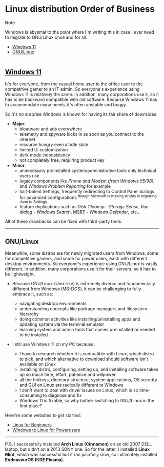 # Linux distribution Order of Business
> [!NOTE]
> Windows is abysmal to the point where I'm writing this in case I ever need to migrate to GNU/Linux once and for all.

- [Windows 11](#windows-11)
- [GNU/Linux](#gnulinux)

---
## [Windows 11](https://github.com/nhantrichuyenanh/win-11-ofb "nhantrichuyenanh")
It's for everyone, from the casual home user to the office user to the competitive gamer to an IT admin. So everyone's experience using Windows 11 is relatively the same. In addition, many corporations use it, so it has to be backward compatible with old software. Because Windows 11 has to accommodate many needs, it's often unstable and buggy.

So it's no surprise Windows is known for having its fair share of downsides:
- **Major**:
  - bloatware and ads everywhere
  - telemetry and spyware kicks in as soon as you connect to the internet  
  - resource hungry even at idle state  
  - limited UI customization
  - dark mode inconsistency
  - not completely free, requiring product key  
- **Minor**:
  - unnecessary preinstalled system/administrative tools only technical users use  
  - legacy components like *Phone and Modem (from Windows 95/98)*, and *Windows Problem Reporting* for example
  - half-baked Settings, frequently redirecting to Control Panel dialogs for advanced configurations <sup>though Microsoft is making strides in migrating them to Settings</sup>
  - feature duplications such as *Disk Cleanup* - *Storage Sense*, *Run dialog* - *Windows Search*, [MSRT](https://wikipedia.org/wiki/Malicious_Software_Removal_Tool) - *Windows Defender*, etc...  

All of these drawbacks can be fixed with third-party tools.

---
## GNU/Linux
Meanwhile, some distros are for newly migrated users from Windows, some for competitive gamers, and some for power users, each with different desktop environments. So everyone's experience using GNU/Linux is vastly different. In addition, many corporations use it for their servers, so it has to be lightweight.

- Because GNU/Linux (Unix-like) is extremely diverse and fundamentally different from Windows (MS-DOS), it can be challenging to fully embrace it, such as:
  - navigating desktop environments
  - understanding concepts like package managers and filesystem hierarchy
  - doing common activities like installing/uninstalling apps and updating system via the terminal emulator
  - learning system and admin tools that comes preinstalled or needed to be installed

- I still use Windows 11 on my PC because:
  - I have to research whether it is compatible with Linux, which distro to pick, and which alternative to download should software isn't available on Linux
  - installing distro, configuring, setting up, and installing software takes up so much time, effort, patience and willpower
  - all the hotkeys, directory structure, system applications, OS security and GUI on Linux are radically different to Windows
  - I don't want to deal with driver issues on Linux, which is so time-consuming to diagnose and fix
  - Windows 11 is fixable, so why bother switching to GNU/Linux in the first place?

Here're some websites to get started:
- [Linux for Beginners](https://christitus.com/linux-for-beginners "Chris Titus Tech")
- [Windows to Linux for Powerusers](https://christitus.com/windows-to-linux "Chris Titus Tech")

---

P.S. I successfully installed **Arch Linux (Cinnamon)** on an old 2007 DELL laptop, but didn't on a 2013 SONY one. So for the latter, I installed **Linux Mint**, which was successful but it ran painfully slow, so I ultimately installed **EndeavourOS (KDE Plasma)**.
